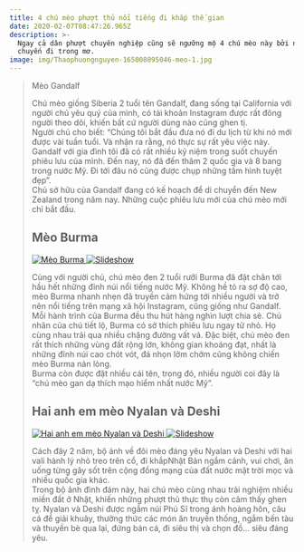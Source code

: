 ```yaml
---
title: 4 chú mèo phượt thủ nổi tiếng đi khắp thế gian
date: 2020-02-07T08:47:26.965Z
description: >-
  Ngay cả dân phượt chuyên nghiệp cũng sẽ ngưỡng mộ 4 chú mèo này bởi những
  chuyến đi trong mơ. 
image: img/Thaophuongnguyen-165008095046-meo-1.jpg
---
```

> Mèo Gandalf
>
> Chú mèo giống Siberia 2 tuổi tên Gandalf, đang sống tại California với người chủ yêu quý của mình, có tài khoản Instagram được rất đông người theo dõi, khiến bất cứ người dùng nào cũng ghen tị.\
> Người chủ cho biết: “Chúng tôi bắt đầu đưa nó đi du lịch từ khi nó mới được vài tuần tuổi. Và nhận ra rằng, nó thực sự rất yêu việc này. Gandalf với gia đình tôi đã có rất nhiều kỷ niệm trong suốt chuyến phiêu lưu của mình. Đến nay, nó đã đến thăm 2 quốc gia và 8 bang trong nước Mỹ. Đi tới đâu nó cũng được chụp những tấm hình tuyệt đẹp”.\
> Chủ sở hữu của Gandalf đang có kế hoạch để di chuyển đến New Zealand trong năm nay. Những cuộc phiêu lưu mới của chú mèo mới chỉ bắt đầu.
>
> ## Mèo Burma
>
> [![Mèo Burma](https://wiki-travel.com.vn/Uploads/picture/Thaophuongnguyen-165308095328-meo-2.jpg "Mèo Burma") ![Slideshow](https://www.vietravel.com/content/img/icon_zoom.png "Slideshow")](https://wiki-travel.com.vn/Uploads/picture/Thaophuongnguyen-165308095328-meo-2.jpg "Mèo Burma")
>
> Cùng với người chủ, chú mèo đen 2 tuổi rưỡi Burma đã đặt chân tới hầu hết những đỉnh núi nổi tiếng nước Mỹ. Không hề tỏ ra sợ độ cao, mèo Burma nhanh nhẹn đã truyền cảm hứng [](https://travel.com.vn "Du lich")tới nhiều người và trở nên nổi tiếng trên mạng xã hội Instagram, cũng giống như Gandalf.\
> Mỗi hành trình của Burma đều thu hút hàng nghìn lượt chia sẻ. Chủ nhân của chú tiết lộ, Burma có sở thích phiêu lưu ngay tử nhỏ. Họ cùng nhau trải qua nhiều chặng đường vất vả. Đặc biệt, chú mèo đen rất thích những vùng đất rộng lớn, không gian khoáng đạt, nhất là những đỉnh núi cao chót vót, đá nhọn lởm chởm cũng không chiến mèo Burma nản lòng.\
> Burma còn được đặt nhiều cái tên, trong đó, nhiều người coi đây là “chú mèo gan dạ thích mạo hiểm nhất nước Mỹ”.
>
> ## Hai anh em mèo Nyalan và Deshi
>
> [![Hai anh em mèo Nyalan và Deshi](https://wiki-travel.com.vn/Uploads/picture/Thaophuongnguyen-165608095618-meo-3.jpg "Hai anh em mèo Nyalan và Deshi") ![Slideshow](https://www.vietravel.com/content/img/icon_zoom.png "Slideshow")](https://wiki-travel.com.vn/Uploads/picture/Thaophuongnguyen-165608095618-meo-3.jpg "Hai anh em mèo Nyalan và Deshi")
>
> Cách đây 2 năm, bộ ảnh về đôi mèo đáng yêu Nyalan và Deshi với hai vali hành lý nhỏ treo trên cổ, đi khắpNhật Bản ngắm cảnh, vui chơi, ăn uống từng gây sốt trên cộng đồng mạng của đất nước mặt trời mọc và nhiều quốc gia khác.\
> Trong bộ ảnh đình đám này, hai chú mèo cùng nhau trải nghiệm nhiều miền đất ở Nhật, khiến những phượt thủ thực thụ còn cảm thấy ghen tỵ. Nyalan và Deshi được ngắm núi Phú Sĩ trong ánh hoàng hôn, câu cá để giải khuây, thưởng thức các món ăn truyền thống, ngắm bến tàu và thuyền bè qua lại, đứng bán cá, đi siêu thị và chọn đồ… siêu đáng yêu.
